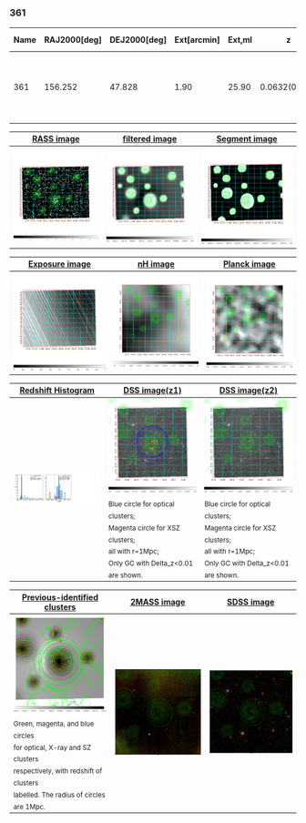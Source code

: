 <div STYLE="page-break-after: always;"></div>

### 361

|Name|RAJ2000[deg]|DEJ2000[deg] |Ext[arcmin]| Ext,ml | z | z_src| C|GC(XSZ,Delta_z<0.01)| GC(OPT,Delta_z<0.01)|GC| R_sig[arcmin] | R500[arcmin] | R500[Mpc]| CRsig[c/s] | CR500[c/s] |L500[1E44 erg/s]|F500[1E-12 erg/s/cm^2]| M500[1E14 Msun]|Tx[keV]|Cnt_sig|Beta|Rc[arcmin]|Comment|Alias|
|---|---|---|---|---|---|------|---|--------|---------|----------|---|---|---|---|---|---|---|---|---|---|---|---|---|---|
|361| 156.252| 47.828| 1.90| 25.90| 0.0632(0.005)| z1, z_xsz| B| F20, SPI| N, W| A, F20, MCXC, N, SPI, W| 7.338| 8.780| 0.641| 0.095(0.027)| 0.099(0.028)| 0.171(0.030)| 1.778(0.315)| 0.79(0.07)| 1.89(0.11)| 50.0| 0.934(-0.085+0.048)| 4.131(-0.498+0.451)| An X-ray cluster with $z$ = 0.052 and offset = 0.08 Mpc| k195|

|[RASS image](../image/361/361_img.pdf)|[filtered image](../image/361/361_fil.pdf)|[Segment image](../image/361/361_seg.pdf)|
|-------------------|--------------------|-------------------|
| <img src="../image/361/361_img.png" width="300">  | <img src="../image/361/361_fil.png" width="300">   | <img src="../image/361/361_seg.png" width="300">  |

|[Exposure image](../image/361/361_mex.pdf)| [nH image](../image/361/361_nh.pdf)| [Planck image](../image/361/361_p.pdf)|
|-------------------|--------------------|-------------------|
|<img src="../image/361/361_mex.png" width="300">   | <img src="../image/361/361_nh.png" width="300">    | <img src="../image/361/361_p.png" width="300"> |

|[Redshift Histogram](../image/361/361_zg.pdf) | [DSS image(z1)](../image/361/361_dss_z1.pdf)      |  [DSS image(z2)](../image/361/361_dss_z2.pdf)    |
|-------------------|--------------------|-------------------|
|<img src="../image/361/361_zg.png" width="300"> |<img src="../image/361/361_dss_z1.png" width="300"> <sub><br>Blue circle for optical clusters; <br>Magenta circle for XSZ clusters; <br>all with r=1Mpc; <br>Only GC with Delta_z<0.01 are shown. </sub>| <img src="../image/361/361_dss_z2.png" width="300"><sub><br>Blue circle for optical clusters; <br>Magenta circle for XSZ clusters; <br>all with r=1Mpc; <br>Only GC with Delta_z<0.01 are shown. </sub> |

|[Previous-identified clusters](../image/361/361_gc.pdf) | [2MASS image](../image/361/361_2mass.pdf)      |[SDSS image](../image/361/361_sdss.pdf)   |
|-------------------|-------------------|-------------------|
|<img src=../image/361/361_gc.png width="300"> <br><sub>Green, magenta, and blue circles <br>for optical, X-ray and SZ clusters <br>respectively, with redshift of clusters <br>labelled. The radius of circles <br>are 1Mpc.</sub>|<img src="../image/361/361_2mass.png" width="300">  | <img src="../image/361/361_sdss.png" width="300">  |




